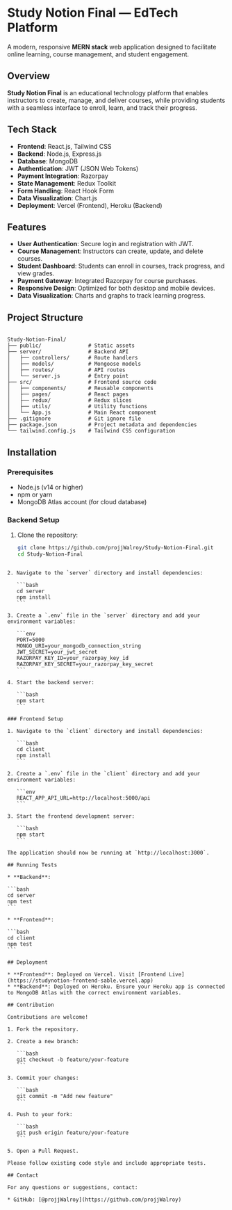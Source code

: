 # Study Notion Final — EdTech Platform

A modern, responsive **MERN stack** web application designed to facilitate online learning, course management, and student engagement.

## Overview

**Study Notion Final** is an educational technology platform that enables instructors to create, manage, and deliver courses, while providing students with a seamless interface to enroll, learn, and track their progress.

## Tech Stack

- **Frontend**: React.js, Tailwind CSS  
- **Backend**: Node.js, Express.js  
- **Database**: MongoDB  
- **Authentication**: JWT (JSON Web Tokens)  
- **Payment Integration**: Razorpay  
- **State Management**: Redux Toolkit  
- **Form Handling**: React Hook Form  
- **Data Visualization**: Chart.js  
- **Deployment**: Vercel (Frontend), Heroku (Backend)  

## Features

- **User Authentication**: Secure login and registration with JWT.  
- **Course Management**: Instructors can create, update, and delete courses.  
- **Student Dashboard**: Students can enroll in courses, track progress, and view grades.  
- **Payment Gateway**: Integrated Razorpay for course purchases.  
- **Responsive Design**: Optimized for both desktop and mobile devices.  
- **Data Visualization**: Charts and graphs to track learning progress.  

## Project Structure

```

Study-Notion-Final/
├── public/               # Static assets
├── server/               # Backend API
│   ├── controllers/      # Route handlers
│   ├── models/           # Mongoose models
│   ├── routes/           # API routes
│   └── server.js         # Entry point
├── src/                  # Frontend source code
│   ├── components/       # Reusable components
│   ├── pages/            # React pages
│   ├── redux/            # Redux slices
│   ├── utils/            # Utility functions
│   └── App.js            # Main React component
├── .gitignore            # Git ignore file
├── package.json          # Project metadata and dependencies
└── tailwind.config.js    # Tailwind CSS configuration

````

## Installation

### Prerequisites

- Node.js (v14 or higher)  
- npm or yarn  
- MongoDB Atlas account (for cloud database)  

### Backend Setup

1. Clone the repository:

   ```bash
   git clone https://github.com/projjWalroy/Study-Notion-Final.git
   cd Study-Notion-Final
````

2. Navigate to the `server` directory and install dependencies:

   ```bash
   cd server
   npm install
   ```

3. Create a `.env` file in the `server` directory and add your environment variables:

   ```env
   PORT=5000
   MONGO_URI=your_mongodb_connection_string
   JWT_SECRET=your_jwt_secret
   RAZORPAY_KEY_ID=your_razorpay_key_id
   RAZORPAY_KEY_SECRET=your_razorpay_key_secret
   ```

4. Start the backend server:

   ```bash
   npm start
   ```

### Frontend Setup

1. Navigate to the `client` directory and install dependencies:

   ```bash
   cd client
   npm install
   ```

2. Create a `.env` file in the `client` directory and add your environment variables:

   ```env
   REACT_APP_API_URL=http://localhost:5000/api
   ```

3. Start the frontend development server:

   ```bash
   npm start
   ```

The application should now be running at `http://localhost:3000`.

## Running Tests

* **Backend**:

```bash
cd server
npm test
```

* **Frontend**:

```bash
cd client
npm test
```

## Deployment

* **Frontend**: Deployed on Vercel. Visit [Frontend Live](https://studynotion-frontend-sable.vercel.app)
* **Backend**: Deployed on Heroku. Ensure your Heroku app is connected to MongoDB Atlas with the correct environment variables.

## Contribution

Contributions are welcome!

1. Fork the repository.

2. Create a new branch:

   ```bash
   git checkout -b feature/your-feature
   ```

3. Commit your changes:

   ```bash
   git commit -m "Add new feature"
   ```

4. Push to your fork:

   ```bash
   git push origin feature/your-feature
   ```

5. Open a Pull Request.

Please follow existing code style and include appropriate tests.

## Contact

For any questions or suggestions, contact:

* GitHub: [@projjWalroy](https://github.com/projjWalroy)

